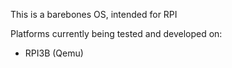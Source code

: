 This is a barebones OS, intended for RPI

Platforms currently being tested and developed on:
* RPI3B (Qemu)
